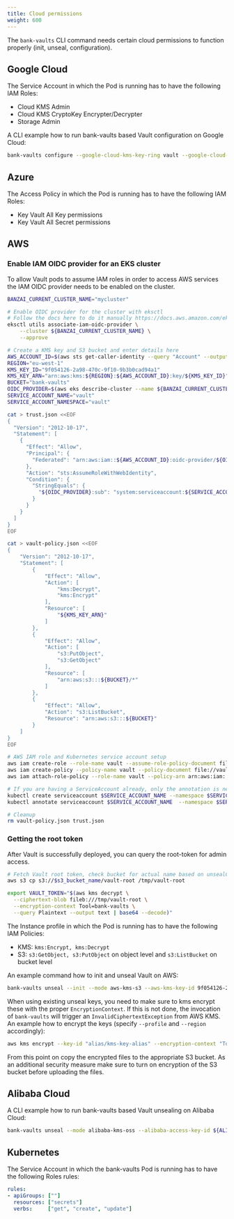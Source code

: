 ```yaml
---
title: Cloud permissions
weight: 600
---
```


The `bank-vaults` CLI command needs certain cloud permissions to function properly (init, unseal, configuration).

## Google Cloud

The Service Account in which the Pod is running has to have the following IAM Roles:

- Cloud KMS Admin
- Cloud KMS CryptoKey Encrypter/Decrypter
- Storage Admin

A CLI example how to run bank-vaults based Vault configuration on Google Cloud:

```bash
bank-vaults configure --google-cloud-kms-key-ring vault --google-cloud-kms-crypto-key bank-vaults --google-cloud-kms-location global --google-cloud-storage-bucket vault-ha --google-cloud-kms-project continual-flow-276578
```

## Azure

The Access Policy in which the Pod is running has to have the following IAM Roles:

- Key Vault All Key permissions
- Key Vault All Secret permissions

## AWS

### Enable IAM OIDC provider for an EKS cluster

To allow Vault pods to assume IAM roles in order to access AWS services the IAM OIDC provider needs to be enabled on the cluster.

```bash
BANZAI_CURRENT_CLUSTER_NAME="mycluster"

# Enable OIDC provider for the cluster with eksctl
# Follow the docs here to do it manually https://docs.aws.amazon.com/eks/latest/userguide/enable-iam-roles-for-service-accounts.html
eksctl utils associate-iam-oidc-provider \
    --cluster ${BANZAI_CURRENT_CLUSTER_NAME} \
    --approve

# Create a KMS key and S3 bucket and enter details here
AWS_ACCOUNT_ID=$(aws sts get-caller-identity --query "Account" --output text)
REGION="eu-west-1"
KMS_KEY_ID="9f054126-2a98-470c-9f10-9b3b0cad94a1"
KMS_KEY_ARN="arn:aws:kms:${REGION}:${AWS_ACCOUNT_ID}:key/${KMS_KEY_ID}"
BUCKET="bank-vaults"
OIDC_PROVIDER=$(aws eks describe-cluster --name ${BANZAI_CURRENT_CLUSTER_NAME} --query "cluster.identity.oidc.issuer" --output text | sed -e "s/^https:\/\///")
SERVICE_ACCOUNT_NAME="vault"
SERVICE_ACCOUNT_NAMESPACE="vault"

cat > trust.json <<EOF
{
  "Version": "2012-10-17",
  "Statement": [
    {
      "Effect": "Allow",
      "Principal": {
        "Federated": "arn:aws:iam::${AWS_ACCOUNT_ID}:oidc-provider/${OIDC_PROVIDER}"
      },
      "Action": "sts:AssumeRoleWithWebIdentity",
      "Condition": {
        "StringEquals": {
          "${OIDC_PROVIDER}:sub": "system:serviceaccount:${SERVICE_ACCOUNT_NAMESPACE}:${SERVICE_ACCOUNT_NAME}"
        }
      }
    }
  ]
}
EOF

cat > vault-policy.json <<EOF
{
    "Version": "2012-10-17",
    "Statement": [
        {
            "Effect": "Allow",
            "Action": [
                "kms:Decrypt",
                "kms:Encrypt"
            ],
            "Resource": [
                "${KMS_KEY_ARN}"
            ]
        },
        {
            "Effect": "Allow",
            "Action": [
                "s3:PutObject",
                "s3:GetObject"
            ],
            "Resource": [
                "arn:aws:s3:::${BUCKET}/*"
            ]
        },
        {
            "Effect": "Allow",
            "Action": "s3:ListBucket",
            "Resource": "arn:aws:s3:::${BUCKET}"
        }
    ]
}
EOF

# AWS IAM role and Kubernetes service account setup
aws iam create-role --role-name vault --assume-role-policy-document file://trust.json
aws iam create-policy --policy-name vault --policy-document file://vault-policy.json
aws iam attach-role-policy --role-name vault --policy-arn arn:aws:iam::${AWS_ACCOUNT_ID}:policy/vault

# If you are having a ServiceAccount already, only the annotation is needed
kubectl create serviceaccount $SERVICE_ACCOUNT_NAME --namespace $SERVICE_ACCOUNT_NAMESPACE
kubectl annotate serviceaccount $SERVICE_ACCOUNT_NAME  --namespace $SERVICE_ACCOUNT_NAMESPACE eks.amazonaws.com/role-arn="arn:aws:iam::${AWS_ACCOUNT_ID}:role/vault"

# Cleanup
rm vault-policy.json trust.json
```

### Getting the root token

After Vault is successfully deployed, you can query the root-token for admin access.

```bash
# Fetch Vault root token, check bucket for actual name based on unsealConfig.aws.s3Prefix
aws s3 cp s3://$s3_bucket_name/vault-root /tmp/vault-root

export VAULT_TOKEN="$(aws kms decrypt \
  --ciphertext-blob fileb:///tmp/vault-root \
  --encryption-context Tool=bank-vaults \
  --query Plaintext --output text | base64 --decode)"
```

The Instance profile in which the Pod is running has to have the following IAM Policies:

- KMS: `kms:Encrypt, kms:Decrypt`
- S3:  `s3:GetObject, s3:PutObject` on object level and `s3:ListBucket` on bucket level

An example command how to init and unseal Vault on AWS:

```bash
bank-vaults unseal --init --mode aws-kms-s3 --aws-kms-key-id 9f054126-2a98-470c-9f10-9b3b0cad94a1 --aws-s3-region eu-west-1 --aws-kms-region eu-west-1 --aws-s3-bucket bank-vaults
```

When using existing unseal keys, you need to make sure to kms encrypt these with the proper `EncryptionContext`.
If this is not done, the invocation of `bank-vaults` will trigger an `InvalidCiphertextException` from AWS KMS.
An example how to encrypt the keys (specify `--profile` and `--region` accordingly):

```bash
aws kms encrypt --key-id "alias/kms-key-alias" --encryption-context "Tool=bank-vaults"  --plaintext fileb://vault-unseal-0.txt --output text --query CiphertextBlob | base64 -D > vault-unseal-0
```

From this point on copy the encrypted files to the appropriate S3 bucket.
As an additional security measure make sure to turn on encryption of the S3 bucket before uploading the files.

## Alibaba Cloud

A CLI example how to run bank-vaults based Vault unsealing on Alibaba Cloud:

```bash
bank-vaults unseal --mode alibaba-kms-oss --alibaba-access-key-id ${ALIBABA_ACCESS_KEY_ID} --alibaba-access-key-secret ${ALIBABA_ACCESS_KEY_SECRET} --alibaba-kms-region eu-central-1 --alibaba-kms-key-id ${ALIBABA_KMS_KEY_UUID} --alibaba-oss-endpoint oss-eu-central-1.aliyuncs.com --alibaba-oss-bucket bank-vaults
```

## Kubernetes

The Service Account in which the bank-vaults Pod is running has to have the following Roles rules:

```yaml
rules:
- apiGroups: [""]
  resources: ["secrets"]
  verbs:     ["get", "create", "update"]
```
